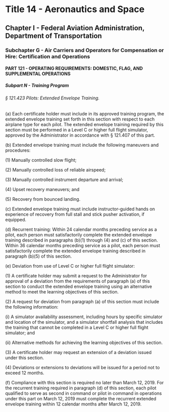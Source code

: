 
# Title 14 - Aeronautics and Space
## Chapter I - Federal Aviation Administration, Department of Transportation
### Subchapter G - Air Carriers and Operators for Compensation or Hire: Certification and Operations
#### PART 121 - OPERATING REQUIREMENTS: DOMESTIC, FLAG, AND SUPPLEMENTAL OPERATIONS
##### Subpart N - Training Program
###### § 121.423 Pilots: Extended Envelope Training.

(a) Each certificate holder must include in its approved training program, the extended envelope training set forth in this section with respect to each airplane type for each pilot. The extended envelope training required by this section must be performed in a Level C or higher full flight simulator, approved by the Administrator in accordance with § 121.407 of this part.

(b) Extended envelope training must include the following maneuvers and procedures:

(1) Manually controlled slow flight;

(2) Manually controlled loss of reliable airspeed;

(3) Manually controlled instrument departure and arrival;

(4) Upset recovery maneuvers; and

(5) Recovery from bounced landing.

(c) Extended envelope training must include instructor-guided hands on experience of recovery from full stall and stick pusher activation, if equipped.

(d) Recurrent training: Within 24 calendar months preceding service as a pilot, each person must satisfactorily complete the extended envelope training described in paragraphs (b)(1) through (4) and (c) of this section. Within 36 calendar months preceding service as a pilot, each person must satisfactorily complete the extended envelope training described in paragraph (b)(5) of this section.

(e) Deviation from use of Level C or higher full flight simulator:

(1) A certificate holder may submit a request to the Administrator for approval of a deviation from the requirements of paragraph (a) of this section to conduct the extended envelope training using an alternative method to meet the learning objectives of this section.

(2) A request for deviation from paragraph (a) of this section must include the following information:

(i) A simulator availability assessment, including hours by specific simulator and location of the simulator, and a simulator shortfall analysis that includes the training that cannot be completed in a Level C or higher full flight simulator; and

(ii) Alternative methods for achieving the learning objectives of this section.

(3) A certificate holder may request an extension of a deviation issued under this section.

(4) Deviations or extensions to deviations will be issued for a period not to exceed 12 months.

(f) Compliance with this section is required no later than March 12, 2019. For the recurrent training required in paragraph (d) of this section, each pilot qualified to serve as second in command or pilot in command in operations under this part on March 12, 2019 must complete the recurrent extended envelope training within 12 calendar months after March 12, 2019.
